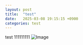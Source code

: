 ```yaml
---
layout: post
title:  "test"
date:   2025-03-08 19:15:15 +0900
categories: test
---
```

test
111111111
![Image](https://github.com/user-attachments/assets/4351b333-cb4e-44aa-a027-5dac532f124d)

[jekyll-docs]: https://jekyllrb.com/docs/home
[jekyll-gh]:   https://github.com/jekyll/jekyll
[jekyll-talk]: https://talk.jekyllrb.com/
